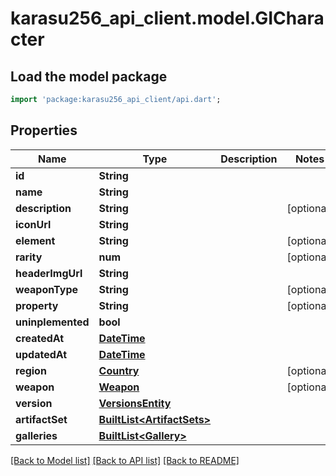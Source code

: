 # karasu256_api_client.model.GICharacter

## Load the model package
```dart
import 'package:karasu256_api_client/api.dart';
```

## Properties
Name | Type | Description | Notes
------------ | ------------- | ------------- | -------------
**id** | **String** |  | 
**name** | **String** |  | 
**description** | **String** |  | [optional] 
**iconUrl** | **String** |  | 
**element** | **String** |  | [optional] 
**rarity** | **num** |  | [optional] 
**headerImgUrl** | **String** |  | 
**weaponType** | **String** |  | [optional] 
**property** | **String** |  | [optional] 
**uninplemented** | **bool** |  | 
**createdAt** | [**DateTime**](DateTime.md) |  | 
**updatedAt** | [**DateTime**](DateTime.md) |  | 
**region** | [**Country**](Country.md) |  | [optional] 
**weapon** | [**Weapon**](Weapon.md) |  | [optional] 
**version** | [**VersionsEntity**](VersionsEntity.md) |  | 
**artifactSet** | [**BuiltList&lt;ArtifactSets&gt;**](ArtifactSets.md) |  | 
**galleries** | [**BuiltList&lt;Gallery&gt;**](Gallery.md) |  | 

[[Back to Model list]](../README.md#documentation-for-models) [[Back to API list]](../README.md#documentation-for-api-endpoints) [[Back to README]](../README.md)



